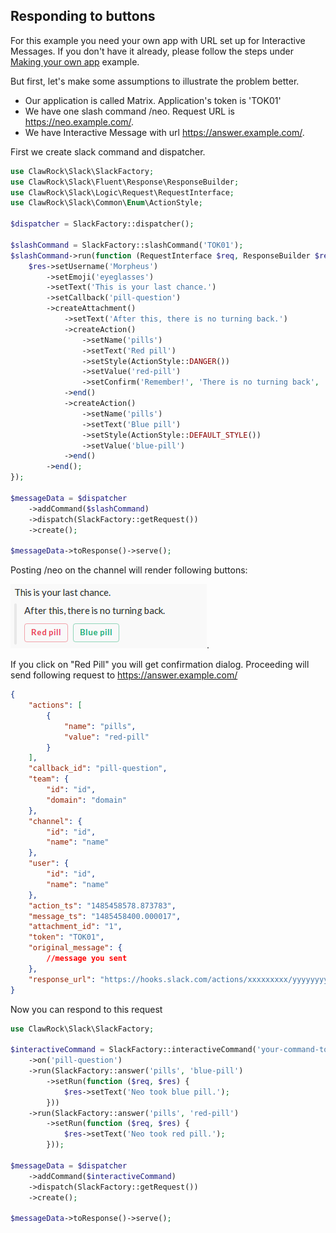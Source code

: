 Responding to buttons
---------------------

For this example you need your own app with URL set up for Interactive Messages. If you don't have it already, please follow the steps under [Making your own app](06-making-your-own-app.md) example.

But first, let's make some assumptions to illustrate the problem better.
   
- Our application is called Matrix. Application's token is 'TOK01'
- We have one slash command /neo. Request URL is https://neo.example.com/.
- We have Interactive Message with url https://answer.example.com/.

First we create slack command and dispatcher.
```php
use ClawRock\Slack\SlackFactory;
use ClawRock\Slack\Fluent\Response\ResponseBuilder;
use ClawRock\Slack\Logic\Request\RequestInterface;
use ClawRock\Slack\Common\Enum\ActionStyle;

$dispatcher = SlackFactory::dispatcher();

$slashCommand = SlackFactory::slashCommand('TOK01');
$slashCommand->run(function (RequestInterface $req, ResponseBuilder $res) {
    $res->setUsername('Morpheus')
        ->setEmoji('eyeglasses')
        ->setText('This is your last chance.')
        ->setCallback('pill-question')
        ->createAttachment()
            ->setText('After this, there is no turning back.')
            ->createAction()
                ->setName('pills')
                ->setText('Red pill')
                ->setStyle(ActionStyle::DANGER())
                ->setValue('red-pill')
                ->setConfirm('Remember!', 'There is no turning back', 'I take it', 'I want to change')
            ->end()
            ->createAction()
                ->setName('pills')
                ->setText('Blue pill')
                ->setStyle(ActionStyle::DEFAULT_STYLE())
                ->setValue('blue-pill')
            ->end()
        ->end();
});

$messageData = $dispatcher
    ->addCommand($slashCommand)
    ->dispatch(SlackFactory::getRequest())
    ->create();

$messageData->toResponse()->serve();
```

Posting /neo on the channel will render following buttons:
 
![Question](images/07_pills.png).

If you click on "Red Pill" you will get confirmation dialog. Proceeding will send following request to https://answer.example.com/

```json
{
    "actions": [
        {
            "name": "pills",
            "value": "red-pill"
        }
    ],
    "callback_id": "pill-question",
    "team": {
        "id": "id",
        "domain": "domain"
    },
    "channel": {
        "id": "id",
        "name": "name"
    },
    "user": {
        "id": "id",
        "name": "name"
    },
    "action_ts": "1485458578.873783",
    "message_ts": "1485458400.000017",
    "attachment_id": "1",
    "token": "TOK01",
    "original_message": {
        //message you sent
    },
    "response_url": "https://hooks.slack.com/actions/xxxxxxxxx/yyyyyyyyyyyy/zzzzzzzzzzzzzzzzzzzzzzzz"
}
```

Now you can respond to this request

```php
use ClawRock\Slack\SlackFactory;

$interactiveCommand = SlackFactory::interactiveCommand('your-command-token')
    ->on('pill-question')
    ->run(SlackFactory::answer('pills', 'blue-pill')
        ->setRun(function ($req, $res) {
            $res->setText('Neo took blue pill.');
        }))
    ->run(SlackFactory::answer('pills', 'red-pill')
        ->setRun(function ($req, $res) {
            $res->setText('Neo took red pill.');
        }));

$messageData = $dispatcher
    ->addCommand($interactiveCommand)
    ->dispatch(SlackFactory::getRequest())
    ->create();

$messageData->toResponse()->serve();
```


